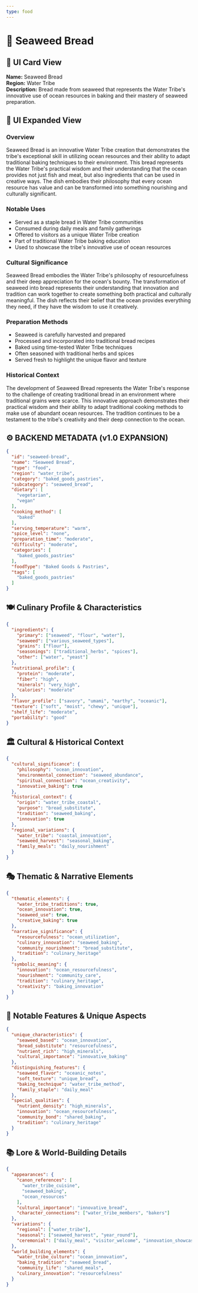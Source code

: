 ```yaml
---
type: food
---
```


# 🍞 Seaweed Bread

## 🎴 UI Card View

**Name:** Seaweed Bread  
**Region:** Water Tribe  
**Description:** Bread made from seaweed that represents the Water Tribe's innovative use of ocean resources in baking and their mastery of seaweed preparation.

## 📖 UI Expanded View

### Overview
Seaweed Bread is an innovative Water Tribe creation that demonstrates the tribe's exceptional skill in utilizing ocean resources and their ability to adapt traditional baking techniques to their environment. This bread represents the Water Tribe's practical wisdom and their understanding that the ocean provides not just fish and meat, but also ingredients that can be used in creative ways. The dish embodies their philosophy that every ocean resource has value and can be transformed into something nourishing and culturally significant.

### Notable Uses
- Served as a staple bread in Water Tribe communities
- Consumed during daily meals and family gatherings
- Offered to visitors as a unique Water Tribe creation
- Part of traditional Water Tribe baking education
- Used to showcase the tribe's innovative use of ocean resources

### Cultural Significance
Seaweed Bread embodies the Water Tribe's philosophy of resourcefulness and their deep appreciation for the ocean's bounty. The transformation of seaweed into bread represents their understanding that innovation and tradition can work together to create something both practical and culturally meaningful. The dish reflects their belief that the ocean provides everything they need, if they have the wisdom to use it creatively.

### Preparation Methods
- Seaweed is carefully harvested and prepared
- Processed and incorporated into traditional bread recipes
- Baked using time-tested Water Tribe techniques
- Often seasoned with traditional herbs and spices
- Served fresh to highlight the unique flavor and texture

### Historical Context
The development of Seaweed Bread represents the Water Tribe's response to the challenge of creating traditional bread in an environment where traditional grains were scarce. This innovative approach demonstrates their practical wisdom and their ability to adapt traditional cooking methods to make use of abundant ocean resources. The tradition continues to be a testament to the tribe's creativity and their deep connection to the ocean.

## ⚙️ BACKEND METADATA (v1.0 EXPANSION)
```json
{
  "id": "seaweed-bread",
  "name": "Seaweed Bread",
  "type": "food",
  "region": "water_tribe",
  "category": "baked_goods_pastries",
  "subcategory": "seaweed_bread",
  "dietary": [
    "vegetarian",
    "vegan"
  ],
  "cooking_method": [
    "baked"
  ],
  "serving_temperature": "warm",
  "spice_level": "none",
  "preparation_time": "moderate",
  "difficulty": "moderate",
  "categories": [
    "baked_goods_pastries"
  ],
  "foodType": "Baked Goods & Pastries",
  "tags": [
    "baked_goods_pastries"
  ]
}
```

## 🍽️ Culinary Profile & Characteristics
```json
{
  "ingredients": {
    "primary": ["seaweed", "flour", "water"],
    "seaweed": ["various_seaweed_types"],
    "grains": ["flour"],
    "seasonings": ["traditional_herbs", "spices"],
    "other": ["water", "yeast"]
  },
  "nutritional_profile": {
    "protein": "moderate",
    "fiber": "high",
    "minerals": "very_high",
    "calories": "moderate"
  },
  "flavor_profile": ["savory", "umami", "earthy", "oceanic"],
  "texture": ["soft", "moist", "chewy", "unique"],
  "shelf_life": "moderate",
  "portability": "good"
}
```

## 🏛️ Cultural & Historical Context
```json
{
  "cultural_significance": {
    "philosophy": "ocean_innovation",
    "environmental_connection": "seaweed_abundance",
    "spiritual_connection": "ocean_creativity",
    "innovative_baking": true
  },
  "historical_context": {
    "origin": "water_tribe_coastal",
    "purpose": "bread_substitute",
    "tradition": "seaweed_baking",
    "innovation": true
  },
  "regional_variations": {
    "water_tribe": "coastal_innovation",
    "seaweed_harvest": "seasonal_baking",
    "family_meals": "daily_nourishment"
  }
}
```

## 🎭 Thematic & Narrative Elements
```json
{
  "thematic_elements": {
    "water_tribe_traditions": true,
    "ocean_innovation": true,
    "seaweed_use": true,
    "creative_baking": true
  },
  "narrative_significance": {
    "resourcefulness": "ocean_utilization",
    "culinary_innovation": "seaweed_baking",
    "community_nourishment": "bread_substitute",
    "tradition": "culinary_heritage"
  },
  "symbolic_meaning": {
    "innovation": "ocean_resourcefulness",
    "nourishment": "community_care",
    "tradition": "culinary_heritage",
    "creativity": "baking_innovation"
  }
}
```

## 🌟 Notable Features & Unique Aspects
```json
{
  "unique_characteristics": {
    "seaweed_based": "ocean_innovation",
    "bread_substitute": "resourcefulness",
    "nutrient_rich": "high_minerals",
    "cultural_importance": "innovative_baking"
  },
  "distinguishing_features": {
    "seaweed_flavor": "oceanic_notes",
    "soft_texture": "unique_bread",
    "baking_technique": "water_tribe_method",
    "family_staple": "daily_meal"
  },
  "special_qualities": {
    "nutrient_density": "high_minerals",
    "innovation": "ocean_resourcefulness",
    "community_bond": "shared_baking",
    "tradition": "culinary_heritage"
  }
}
```

## 📚 Lore & World-Building Details
```json
{
  "appearances": {
    "canon_references": [
      "water_tribe_cuisine",
      "seaweed_baking",
      "ocean_resources"
    ],
    "cultural_importance": "innovative_bread",
    "character_connections": ["water_tribe_members", "bakers"]
  },
  "variations": {
    "regional": ["water_tribe"],
    "seasonal": ["seaweed_harvest", "year_round"],
    "ceremonial": ["daily_meal", "visitor_welcome", "innovation_showcase"]
  },
  "world_building_elements": {
    "water_tribe_culture": "ocean_innovation",
    "baking_tradition": "seaweed_bread",
    "community_life": "shared_meals",
    "culinary_innovation": "resourcefulness"
  }
}
```
